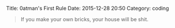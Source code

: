 Title: 0atman's First Rule
Date: 2015-12-28 20:50
Category: coding

> If you make your own bricks, your house will be shit.
